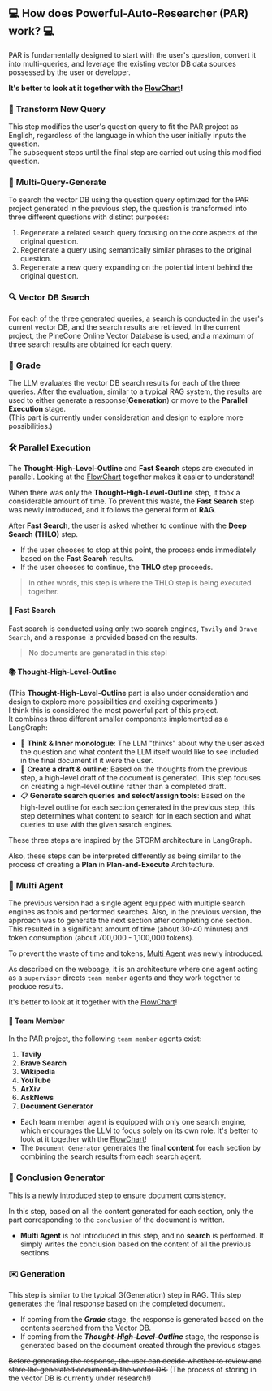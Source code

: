 ## 💻 How does Powerful-Auto-Researcher (PAR) work? 💻
PAR is fundamentally designed to start with the user's question, convert it into multi-queries, and leverage the existing vector DB data sources possessed by the user or developer.

**It's better to look at it together with the [FlowChart](FlowChart.md#multi-agent)!**

### 💫 **Transform New Query**
This step modifies the user's question query to fit the PAR project as English, regardless of the language in which the user initially inputs the question.  
The subsequent steps until the final step are carried out using this modified question.

### 👾 **Multi-Query-Generate**
To search the vector DB using the question query optimized for the PAR project generated in the previous step, the question is transformed into three different questions with distinct purposes:
1. Regenerate a related search query focusing on the core aspects of the original question.
2. Regenerate a query using semantically similar phrases to the original question.
3. Regenerate a new query expanding on the potential intent behind the original question.


### 🔍 **Vector DB Search**
For each of the three generated queries, a search is conducted in the user's current vector DB, and the search results are retrieved. In the current project, the PineCone Online Vector Database is used, and a maximum of three search results are obtained for each query.


### 💯 **Grade**
The LLM evaluates the vector DB search results for each of the three queries. After the evaluation, similar to a typical RAG system, the results are used to either generate a response(**Generation**) or move to the **Parallel Execution** stage.  
(This part is currently under consideration and design to explore more possibilities.)

### 🛠 **Parallel Execution**
The **Thought-High-Level-Outline** and **Fast Search** steps are executed in parallel.
Looking at the [FlowChart](FlowChart.md#parallel-execution) together makes it easier to understand!

When there was only the **Thought-High-Level-Outline** step, it took a considerable amount of time.
To prevent this waste, the **Fast Search** step was newly introduced, and it follows the general form of **RAG**.

After **Fast Search**, the user is asked whether to continue with the **Deep Search (THLO)** step.
- If the user chooses to stop at this point, the process ends immediately based on the **Fast Search** results.
- If the user chooses to continue, the **THLO** step proceeds.
> In other words, this step is where the THLO step is being executed together.

#### 🚅 **Fast Search**
Fast search is conducted using only two search engines, `Tavily` and `Brave Search`, and a response is provided based on the results.
> No documents are generated in this step!

#### 📚 **Thought-High-Level-Outline**
(This **Thought-High-Level-Outline** part is also under consideration and design to explore more possibilities and exciting experiments.)  
I think this is considered the most powerful part of this project.  
It combines three different smaller components implemented as a LangGraph:
- 📗 **Think & Inner monologue**: The LLM "thinks" about why the user asked the question and what content the LLM itself would like to see included in the final document if it were the user.
- 📘 **Create a draft & outline**: Based on the thoughts from the previous step, a high-level draft of the document is generated. This step focuses on creating a high-level outline rather than a completed draft.
- 📋 **Generate search queries and select/assign tools**: Based on the high-level outline for each section generated in the previous step, this step determines what content to search for in each section and what queries to use with the given search engines.

These three steps are inspired by the STORM architecture in LangGraph.

Also, these steps can be interpreted differently as being similar to the process of creating a **Plan** in **Plan-and-Execute** Architecture.

### 🦾 **Multi Agent**
The previous version had a single agent equipped with multiple search engines as tools and performed searches. Also, in the previous version, the approach was to generate the next section after completing one section.
This resulted in a significant amount of time (about 30-40 minutes) and token consumption (about 700,000 - 1,100,000 tokens).

To prevent the waste of time and tokens, [Multi Agent](https://langchain-ai.github.io/langgraph/tutorials/multi_agent/agent_supervisor/) was newly introduced.

As described on the webpage, it is an architecture where one agent acting as a `supervisor` directs `team member` agents and they work together to produce results.

It's better to look at it together with the [FlowChart](FlowChart.md#multi-agent)!

#### 👊 Team Member
In the PAR project, the following `team member` agents exist:
1. **Tavily**
2. **Brave Search**
3. **Wikipedia**
4. **YouTube**
5. **ArXiv**
6. **AskNews**
7. **Document Generator**

- Each team member agent is equipped with only one search engine, which encourages the LLM to focus solely on its own role. It's better to look at it together with the [FlowChart](FlowChart.md#each-search-agent)!
- The `Document Generator` generates the final **content** for each section by combining the search results from each search agent.

### 📜 **Conclusion Generator**
This is a newly introduced step to ensure document consistency.

In this step, based on all the content generated for each section, only the part corresponding to the `conclusion` of the document is written.
- **Multi Agent** is not introduced in this step, and no **search** is performed. It simply writes the conclusion based on the content of all the previous sections.

### ✉️ **Generation**
This step is similar to the typical G(Generation) step in RAG. This step generates the final response based on the completed document.
- If coming from the ***Grade*** stage, the response is generated based on the contents searched from the Vector DB.  
- If coming from the ***Thought-High-Level-Outline*** stage, the response is generated based on the document created through the previous stages.

~~Before generating the response, the user can decide whether to review and store the generated document in the vector DB.~~
(The process of storing in the vector DB is currently under research!)
